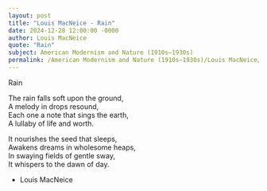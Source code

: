 ```yaml
---
layout: post
title: "Louis MacNeice - Rain"
date: 2024-12-28 12:00:00 -0000
author: Louis MacNeice
quote: "Rain"
subject: American Modernism and Nature (1910s–1930s)
permalink: /American Modernism and Nature (1910s–1930s)/Louis MacNeice/Louis MacNeice - Rain
---
```


Rain
  
  The rain falls soft upon the ground,  
  A melody in drops resound,  
  Each one a note that sings the earth,  
  A lullaby of life and worth.

  It nourishes the seed that sleeps,  
  Awakens dreams in wholesome heaps,  
  In swaying fields of gentle sway,  
  It whispers to the dawn of day.

- Louis MacNeice
